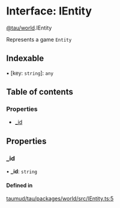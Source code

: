 # Interface: IEntity

[@tau/world](../modules/tau_world.md).IEntity

Represents a game `Entity`

## Indexable

▪ [key: `string`]: `any`

## Table of contents

### Properties

- [\_id](tau_world.IEntity.md#_id)

## Properties

### \_id

• **\_id**: `string`

#### Defined in

[taumud/tau/packages/world/src/IEntity.ts:5](https://github.com/tau-mud/tau/blob/0a6de30/packages/world/src/IEntity.ts#L5)
